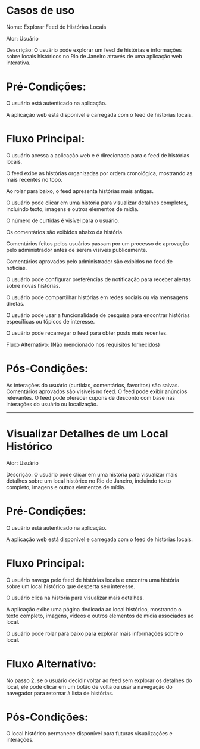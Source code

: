 # Casos de uso

Nome: Explorar Feed de Histórias Locais

Ator: Usuário

Descrição: O usuário pode explorar um feed de histórias e informações sobre locais históricos no Rio de Janeiro através de uma aplicação web interativa.

# Pré-Condições:

O usuário está autenticado na aplicação.

A aplicação web está disponível e carregada com o feed de histórias locais.

# Fluxo Principal:

O usuário acessa a aplicação web e é direcionado para o feed de histórias locais.

O feed exibe as histórias organizadas por ordem cronológica, mostrando as mais recentes no topo.

Ao rolar para baixo, o feed apresenta histórias mais antigas.

O usuário pode clicar em uma história para visualizar detalhes completos, incluindo texto, imagens e outros elementos de mídia.

O número de curtidas é visível para o usuário.

Os comentários são exibidos abaixo da história.

Comentários feitos pelos usuários passam por um processo de aprovação pelo administrador antes de serem visíveis publicamente.

Comentários aprovados pelo administrador são exibidos no feed de notícias.

O usuário pode configurar preferências de notificação para receber alertas sobre novas histórias.

O usuário pode compartilhar histórias em redes sociais ou via mensagens diretas.

O usuário pode usar a funcionalidade de pesquisa para encontrar histórias específicas ou tópicos de interesse.

O usuário pode recarregar o feed para obter posts mais recentes.

Fluxo Alternativo: (Não mencionado nos requisitos fornecidos)

# Pós-Condições:

As interações do usuário (curtidas, comentários, favoritos) são salvas.
Comentários aprovados são visíveis no feed.
O feed pode exibir anúncios relevantes.
O feed pode oferecer cupons de desconto com base nas interações do usuário ou localização.


------------------------------------------------------------------------------------------------------------------------

# Visualizar Detalhes de um Local Histórico

Ator: Usuário

Descrição: O usuário pode clicar em uma história para visualizar mais detalhes sobre um local histórico no Rio de Janeiro, incluindo texto completo, imagens e outros elementos de mídia.

# Pré-Condições:

O usuário está autenticado na aplicação.

A aplicação web está disponível e carregada com o feed de histórias locais.

# Fluxo Principal:

O usuário navega pelo feed de histórias locais e encontra uma história sobre um local histórico que desperta seu interesse.

O usuário clica na história para visualizar mais detalhes.

A aplicação exibe uma página dedicada ao local histórico, mostrando o texto completo, imagens, vídeos e outros elementos de mídia associados ao local.

O usuário pode rolar para baixo para explorar mais informações sobre o local.

# Fluxo Alternativo:

No passo 2, se o usuário decidir voltar ao feed sem explorar os detalhes do local, ele pode clicar em um botão de volta ou usar a navegação do navegador para retornar à lista de histórias.

# Pós-Condições:

O local histórico permanece disponível para futuras visualizações e interações.
